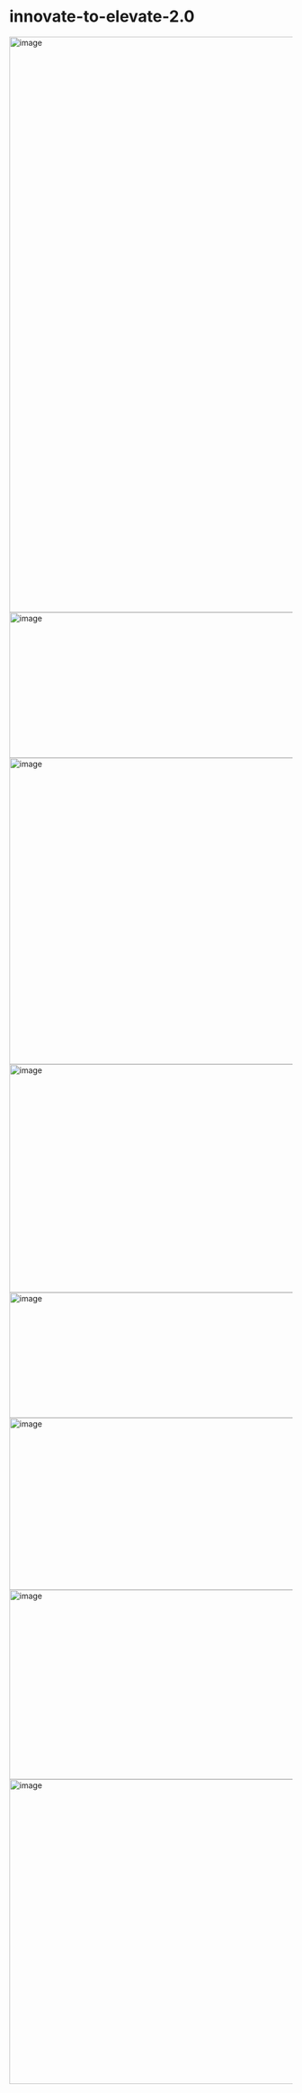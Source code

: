 # innovate-to-elevate-2.0
<img width="1536" height="1024" alt="image" src="https://github.com/user-attachments/assets/dcc6eacf-5a38-4a07-a37d-351c1eb8e77e" />

<img width="848" height="259" alt="image" src="https://github.com/user-attachments/assets/61dbe875-9b7d-43b3-92d1-61a7fda37d32" />

<img width="1415" height="545" alt="image" src="https://github.com/user-attachments/assets/c4e54512-ee8c-4910-a02b-4dbdfaf6f78b" />

<img width="1696" height="406" alt="image" src="https://github.com/user-attachments/assets/23a61cab-0bb3-4bee-a6c4-c0c52040c3e5" />

<img width="768" height="223" alt="image" src="https://github.com/user-attachments/assets/37cb3d48-5cde-4a75-99fe-b502b491da6a" />

<img width="915" height="306" alt="image" src="https://github.com/user-attachments/assets/17721898-0c86-4bf4-868b-351d58af2a58" />

<img width="1050" height="337" alt="image" src="https://github.com/user-attachments/assets/604c8b18-84cf-4dc0-8ec7-d44fe5ca2f11" />

<img width="708" height="542" alt="image" src="https://github.com/user-attachments/assets/ae40b32d-286b-40b7-9dd8-0ad5b5d2f819" />






